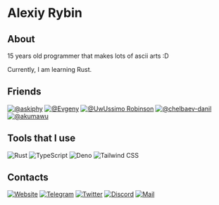 <h1>Alexiy Rybin</h1>

<h2>About</h2>

15 years old programmer that makes lots of ascii arts :D

Currently, I am learning Rust.

<h2>Friends</h2>

[![@askiphy](https://img.shields.io/badge/-Sergey%20Fomchukov-090909?style=for-the-badge)](https://github.com/askiphy)
[![@Evgeny](https://img.shields.io/badge/-Evgeny-090909?style=for-the-badge)](https://github.com/itsLameni)
[![@UwUssimo Robinson](https://img.shields.io/badge/-UwUssimo%20Robinson-090909?style=for-the-badge)](https://github.com/uwussimo)
[![@chelbaev-danil](https://img.shields.io/badge/-chelbaev%20danil-090909?style=for-the-badge)](https://github.com/chelbaev-danil)
[![@akumawu](https://img.shields.io/badge/-akumawu-090909?style=for-the-badge)](https://github.com/akumawu)


<h2>Tools that I use</h2>

![Rust](https://img.shields.io/badge/-Rust-090909?style=for-the-badge&logo=Rust&logoColor=97857d)
![TypeScript](https://img.shields.io/badge/-TypeScript-090909?style=for-the-badge&logo=TypeScript&logoColor=638bb6)
![Deno](https://img.shields.io/badge/-Deno%20CSS-090909?style=for-the-badge&logo=Deno&logoColor=ffffff)
![Tailwind CSS](https://img.shields.io/badge/-Tailwind%20CSS-090909?style=for-the-badge&logo=TailwindCSS&logoColor=8dacb9)

<h2>Contacts</h2>

[![Website](https://img.shields.io/badge/-Tapni.su-090909?style=for-the-badge&logo=HTML5&logoColor=b66371)](https://tapni.su)
[![Telegram](https://img.shields.io/badge/-Telegram-090909?style=for-the-badge&logo=Telegram&logoColor=639ab6)](https://t.me/tapnisu)
[![Twitter](https://img.shields.io/badge/-Twitter-090909?style=for-the-badge&logo=Twitter&logoColor=6396b6)](https://twitter.com/tapnisu)
[![Discord](https://img.shields.io/badge/-Discord:%20tapnisu%237384-090909?style=for-the-badge&logo=Discord&logoColor=636ab6)](https://discord.com/users/586128640136445964)
[![Mail](https://img.shields.io/badge/-Mail-090909?style=for-the-badge&logo=gmail&logoColor=b66467)](mailto:alexiy.rybin@gmail.com)
